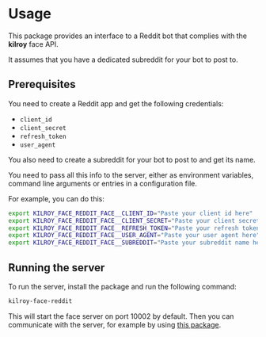# Usage

This package provides an interface to a Reddit bot
that complies with the **kilroy** face API.

It assumes that you have a dedicated subreddit for your bot to post to.

## Prerequisites

You need to create a Reddit app and get the following credentials:
- `client_id`
- `client_secret`
- `refresh_token`
- `user_agent`

You also need to create a subreddit for your bot to post to and get its name.

You need to pass all this info to the server,
either as environment variables, command line arguments
or entries in a configuration file.

For example, you can do this:

```sh
export KILROY_FACE_REDDIT_FACE__CLIENT_ID="Paste your client id here"
export KILROY_FACE_REDDIT_FACE__CLIENT_SECRET="Paste your client secret here"
export KILROY_FACE_REDDIT_FACE__REFRESH_TOKEN="Paste your refresh token here"
export KILROY_FACE_REDDIT_FACE__USER_AGENT="Paste your user agent here"
export KILROY_FACE_REDDIT_FACE__SUBREDDIT="Paste your subreddit name here"
```

## Running the server

To run the server, install the package and run the following command:

```sh
kilroy-face-reddit
```

This will start the face server on port 10002 by default.
Then you can communicate with the server, for example by using
[this package](https://github.com/kilroybot/kilroy-face-client-py-sdk).

